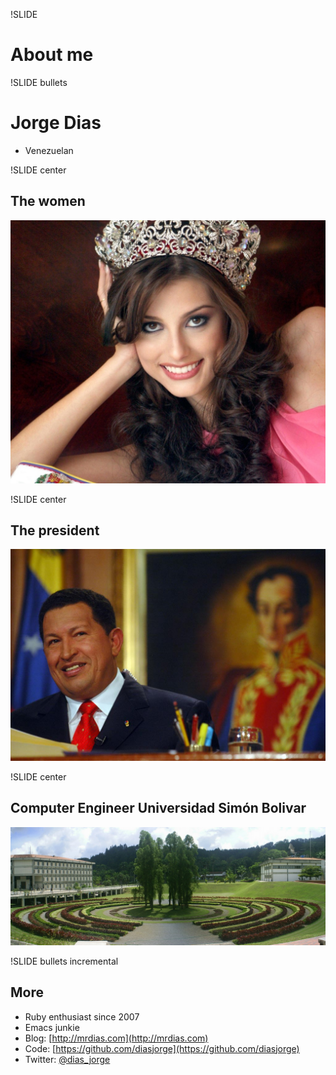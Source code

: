 !SLIDE
# About me #

!SLIDE bullets
# Jorge Dias #
* Venezuelan

!SLIDE center
## The women ##
![img/miss-venezuela.jpg](img/miss-venezuela.jpg)

!SLIDE center
## The president ##
![img/chavez.jpg](img/chavez.jpg)

!SLIDE center
## Computer Engineer Universidad Simón Bolivar ##
![img/usb.jpg](img/usb.jpg)

!SLIDE bullets incremental
## More ##
* Ruby enthusiast since 2007
* Emacs junkie
* Blog: [http://mrdias.com](http://mrdias.com)
* Code: [https://github.com/diasjorge](https://github.com/diasjorge)
* Twitter: [@dias_jorge](http://twitter.com/dias_jorge)